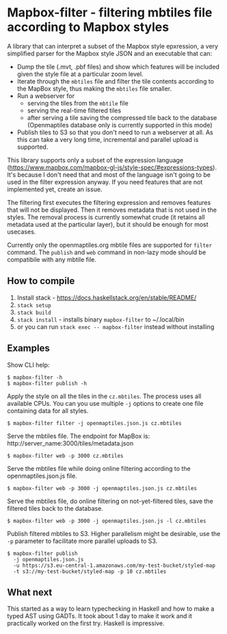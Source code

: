 # Mapbox-filter - filtering mbtiles file according to Mapbox styles

A library that can interpret a subset of the Mapbox style epxression, a very simplified
parser for the Mapbox style JSON and an executable that can:

- Dump the tile (.mvt, .pbf files) and show which features will be included given the style file at a particular zoom level.
- Iterate through the `mbtiles` file and filter the tile contents according to the MapBox style, thus making the `mbtiles` file smaller.
- Run a webserver for
  * serving the tiles from the `mbtile` file
  * serving the real-time filtered tiles
  * after serving a tile saving the compressed tile back to the database (Openmaptiles database only is currently supported in this mode)
- Publish tiles to S3 so that you don't need to run a webserver at all. As this can
  take a very long time, incremental and parallel upload is supported.

This library supports only a subset of the expression language (https://www.mapbox.com/mapbox-gl-js/style-spec/#expressions-types).
It's because I don't need that and most of the language isn't going to be used in the filter expression anyway. If you need
features that are not implemented yet, create an issue.

The filtering first executes the filtering expression and removes features that will not
be displayed. Then it removes metadata that is not used in the styles. The removal
process is currently somewhat crude (it retains all metadata used at the particular layer),
but it should be enough for most usecases.

Currently only the openmaptiles.org mbtile files are supported for `filter` command.
The `publish` and `web` command in non-lazy mode should be compatibile with
any mbtile file.

## How to compile

1. Install stack - https://docs.haskellstack.org/en/stable/README/
2. `stack setup`
3. `stack build`
4. `stack install` - installs binary `mapbox-filter` to ~/.local/bin
5. or you can run `stack exec -- mapbox-filter` instead without installing

## Examples

Show CLI help:
```
$ mapbox-filter -h
$ mapbox-filter publish -h
```

Apply the style on all the tiles in the `cz.mbtiles`. The process uses all available CPUs.
You can you use multiple `-j` options to create one file containing data for all styles.
```
$ mapbox-filter filter -j openmaptiles.json.js cz.mbtiles
```

Serve the mbtiles file. The endpoint for MapBox is: http://server_name:3000/tiles/metadata.json
```
$ mapbox-filter web -p 3000 cz.mbtiles
```

Serve the mbtiles file while doing online filtering according to the openmaptiles.json.js file.
```
$ mapbox-filter web -p 3000 -j openmaptiles.json.js cz.mbtiles
```

Serve the mbtiles file, do online filtering on not-yet-filtered tiles, save the filtered tiles back
to the database.
```
$ mapbox-filter web -p 3000 -j openmaptiles.json.js -l cz.mbtiles
```

Publish filtered mbtiles to S3. Higher parallelism might be desirable, use the `-p`
parameter to facilitate more parallel uploads to S3.
```
$ mapbox-filter publish 
  -j openmaptiles.json.js 
  -u https://s3.eu-central-1.amazonaws.com/my-test-bucket/styled-map
  -t s3://my-test-bucket/styled-map -p 10 cz.mbtiles
```

## What next

This started as a way to learn typechecking in Haskell and how to make a typed AST using GADTs.
It took about 1 day to make it work and it practically worked on the first try. Haskell is impressive.
